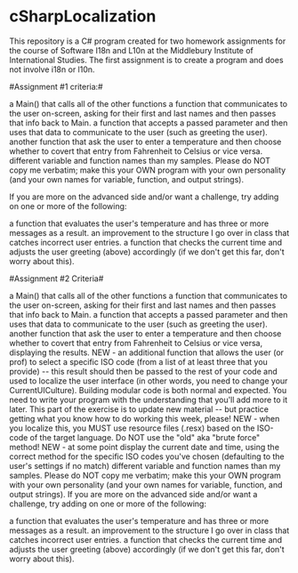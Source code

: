 # cSharpLocalization

This repository is a C# program created for two homework assignments for the course of Software I18n and L10n at the Middlebury Institute of International Studies.
The first assignment is to create a program and does not involve i18n or l10n. 

#Assignment #1 criteria:#

a Main() that calls all of the other functions
a function that communicates to the user on-screen, asking for their first and last names and then passes that info back to Main.
a function that accepts a passed parameter and then uses that data to communicate to the user (such as greeting the user).
another function that ask the user to enter a temperature and then choose whether to covert that entry from Fahrenheit to Celsius or vice versa.
different variable and function names than my samples.  Please do NOT copy me verbatim; make this your OWN program with your own personality (and your own names for variable, function, and output strings).

If you are more on the advanced side and/or want a challenge, try adding on one or more of the following:

a function that evaluates the user's temperature and has three or more messages as a result.
an improvement to the structure I go over in class that catches incorrect user entries.
a function that checks the current time and adjusts the user greeting (above) accordingly (if we don't get this far, don't worry about this).

#Assignment #2 Criteria#

a Main() that calls all of the other functions
a function that communicates to the user on-screen, asking for their first and last names and then passes that info back to Main.
a function that accepts a passed parameter and then uses that data to communicate to the user (such as greeting the user).
another function that ask the user to enter a temperature and then choose whether to covert that entry from Fahrenheit to Celsius or vice versa, displaying the results.
NEW - an additional function that allows the user (or prof) to select a specific ISO code (from a list of at least three that you provide) -- this result should then be passed to the rest of your code and used to localize the user interface (in other words, you need to change your CurrentUICulture).  Building modular code is both normal and expected.  You need to write your program with the understanding that you'll add more to it later.  This part of the exercise is to update new material -- but practice getting what you know how to do working this week, please!
NEW - when you localize this, you MUST use resource files (.resx) based on the ISO-code of the target language.  Do NOT use the "old" aka "brute force" method!
NEW - at some point display the current date and time, using the correct method for the specific ISO codes you've chosen (defaulting to the user's settings if no match)
different variable and function names than my samples.  Please do NOT copy me verbatim; make this your OWN program with your own personality (and your own names for variable, function, and output strings).
If you are more on the advanced side and/or want a challenge, try adding on one or more of the following:

a function that evaluates the user's temperature and has three or more messages as a result.
an improvement to the structure I go over in class that catches incorrect user entries.
a function that checks the current time and adjusts the user greeting (above) accordingly (if we don't get this far, don't worry about this).
